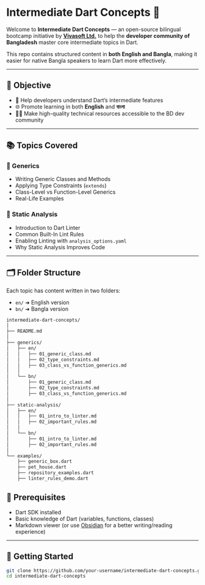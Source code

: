 # Intermediate Dart Concepts 🚀

Welcome to **Intermediate Dart Concepts** — an open-source bilingual bootcamp initiative by **[Vivasoft Ltd.](https://vivasoftltd.com)** to help the **developer community of Bangladesh** master core intermediate topics in Dart.

This repo contains structured content in **both English and Bangla**, making it easier for native Bangla speakers to learn Dart more effectively.

---

## 🎯 Objective

- 📌 Help developers understand Dart’s intermediate features
- 🌐 Promote learning in both **English** and **বাংলা**
- 🧑‍💻 Make high-quality technical resources accessible to the BD dev community

---

## 📚 Topics Covered

### 🔷 Generics

- Writing Generic Classes and Methods
- Applying Type Constraints (`extends`)
- Class-Level vs Function-Level Generics
- Real-Life Examples

### 🔶 Static Analysis

- Introduction to Dart Linter
- Common Built-In Lint Rules
- Enabling Linting with `analysis_options.yaml`
- Why Static Analysis Improves Code

---

## 🗂 Folder Structure

Each topic has content written in two folders:

- `en/` ➜ English version  
- `bn/` ➜ Bangla version

```markdown
intermediate-dart-concepts/
│
├── README.md
│
├── generics/
│   ├── en/
│   │   ├── 01_generic_class.md
│   │   ├── 02_type_constraints.md
│   │   ├── 03_class_vs_function_generics.md
│   │
│   └── bn/
│       ├── 01_generic_class.md
│       ├── 02_type_constraints.md
│       ├── 03_class_vs_function_generics.md
│
├── static-analysis/
│   ├── en/
│   │   ├── 01_intro_to_linter.md
│   │   ├── 02_important_rules.md
│   │
│   └── bn/
│       ├── 01_intro_to_linter.md
│       ├── 02_important_rules.md
│
└── examples/
    ├── generic_box.dart
    ├── pet_house.dart
    ├── repository_examples.dart
    ├── linter_rules_demo.dart
```

## 🧪 Prerequisites

- Dart SDK installed
- Basic knowledge of Dart (variables, functions, classes)
- Markdown viewer (or use [Obsidian](https://obsidian.md) for a better writing/reading experience)

---

## 🚀 Getting Started

```bash
git clone https://github.com/your-username/intermediate-dart-concepts.git
cd intermediate-dart-concepts
